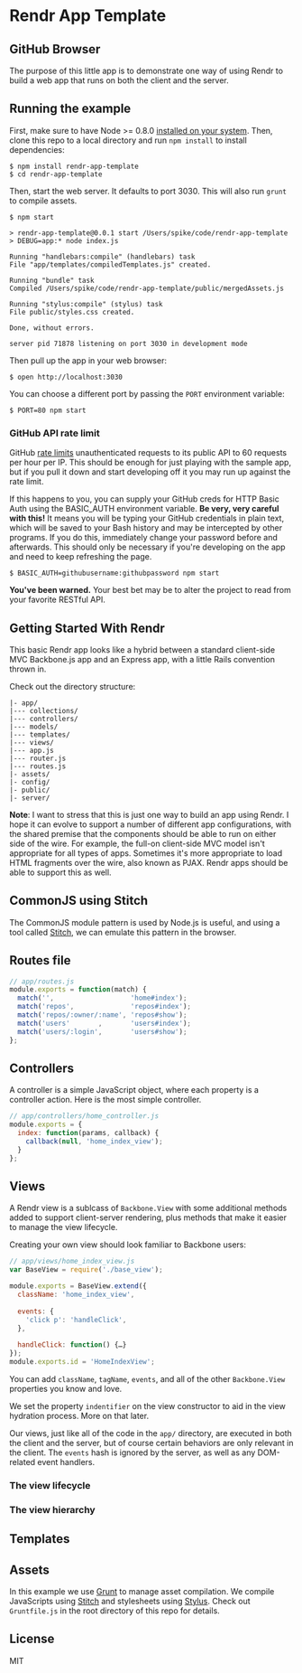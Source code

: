 # Rendr App Template
## GitHub Browser

The purpose of this little app is to demonstrate one way of using Rendr to build a web app that runs on both the client and the server.

## Running the example

First, make sure to have Node >= 0.8.0 [installed on your system](http://nodejs.org/). Then, clone this repo to a local directory and run `npm install` to install dependencies:

    $ npm install rendr-app-template
    $ cd rendr-app-template

Then, start the web server. It defaults to port 3030. This will also run `grunt` to compile assets.

    $ npm start

    > rendr-app-template@0.0.1 start /Users/spike/code/rendr-app-template
	> DEBUG=app:* node index.js

	Running "handlebars:compile" (handlebars) task
	File "app/templates/compiledTemplates.js" created.

	Running "bundle" task
	Compiled /Users/spike/code/rendr-app-template/public/mergedAssets.js

	Running "stylus:compile" (stylus) task
	File public/styles.css created.

	Done, without errors.

	server pid 71878 listening on port 3030 in development mode

Then pull up the app in your web browser:

    $ open http://localhost:3030

You can choose a different port by passing the `PORT` environment variable:

    $ PORT=80 npm start

### GitHub API rate limit

GitHub [rate limits](http://developer.github.com/v3/#rate-limiting) unauthenticated requests to its public API to 60 requests per hour per IP. This should be enough for just playing with the sample app, but if you pull it down and start developing off it you may run up against the rate limit.

If this happens to you, you can supply your GitHub creds for HTTP Basic Auth using the BASIC_AUTH environment variable. **Be very, very careful with this!** It means you will be typing your GitHub credentials in plain text, which will be saved to your Bash history and may be intercepted by other programs. If you do this, immediately change your password before and afterwards. This should only be necessary if you're developing on the app and need to keep refreshing the page.

	$ BASIC_AUTH=githubusername:githubpassword npm start

**You've been warned.** Your best bet may be to alter the project to read from your favorite RESTful API.

## Getting Started With Rendr

This basic Rendr app looks like a hybrid between a standard client-side MVC Backbone.js app and an Express app, with a little Rails convention thrown in.

Check out the directory structure:

    |- app/
    |--- collections/
    |--- controllers/
    |--- models/
    |--- templates/
    |--- views/
    |--- app.js
    |--- router.js
    |--- routes.js
    |- assets/
    |- config/
    |- public/
    |- server/

**Note**: I want to stress that this is just one way to build an app using Rendr. I hope it can evolve to support a number of different app configurations, with the shared premise that the components should be able to run on either side of the wire. For example, the full-on client-side MVC model isn't appropriate for all types of apps. Sometimes it's more appropriate to load HTML fragments over the wire, also known as PJAX. Rendr apps should be able to support this as well.

## CommonJS using Stitch

The CommonJS module pattern is used by Node.js is useful, and using a tool called [Stitch](https://github.com/sstephenson/stitch), we can emulate this pattern in the browser.

## Routes file

```js
// app/routes.js
module.exports = function(match) {
  match('',                   'home#index');
  match('repos',              'repos#index');
  match('repos/:owner/:name', 'repos#show');
  match('users'       ,       'users#index');
  match('users/:login',       'users#show');
};

```

## Controllers

A controller is a simple JavaScript object, where each property is a controller action.  Here is the most simple controller.

```js
// app/controllers/home_controller.js
module.exports = {
  index: function(params, callback) {
    callback(null, 'home_index_view');
  }
};

```


## Views

A Rendr view is a sublcass of `Backbone.View` with some additional methods added to support client-server rendering, plus methods that make it easier to manage the view lifecycle.

Creating your own view should look familiar to Backbone users:

```js
// app/views/home_index_view.js
var BaseView = require('./base_view');

module.exports = BaseView.extend({
  className: 'home_index_view',
  
  events: {
    'click p': 'handleClick',
  },
  
  handleClick: function() {…}
});
module.exports.id = 'HomeIndexView';
```

You can add `className`, `tagName`, `events`, and all of the other `Backbone.View` properties you know and love.

We set the property `indentifier` on the view constructor to aid in the view hydration process. More on that later.

Our views, just like all of the code in the `app/` directory, are executed in both the client and the server, but of course certain behaviors are only relevant in the client. The `events` hash is ignored by the server, as well as any DOM-related event handlers.

### The view lifecycle

### The view hierarchy


## Templates


## Assets

In this example we use [Grunt](https://github.com/gruntjs/grunt) to manage asset compilation. We compile JavaScripts using [Stitch](https://github.com/sstephenson/stitch) and stylesheets using [Stylus](https://github.com/learnboost/stylus). Check out `Gruntfile.js` in the root directory of this repo for details.


## License

MIT
